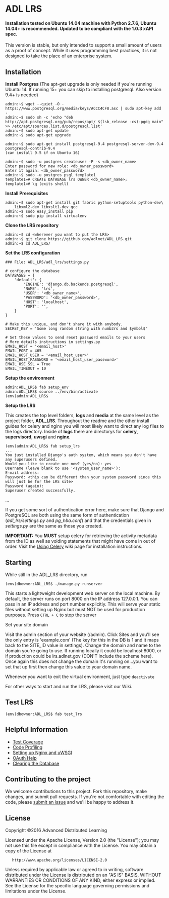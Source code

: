 ﻿# ADL LRS

#### Installation tested on <b>Ubuntu 14.04</b> machine with Python 2.7.6, <b>Ubuntu 14.04+</b> is recommended. Updated to be compliant with the 1.0.3 xAPI spec.

This version is stable, but only intended to support a small amount of users as a proof of concept. While it uses programming best practices, it is not designed to take the place of an enterprise system.

## Installation

**Install Postgres** (The apt-get upgrade is only needed if you're running Ubuntu 14. If running 15+ you can skip to installing postgresql. Also version 9.4+ is needed)

    admin:~$ wget --quiet -O - https://www.postgresql.org/media/keys/ACCC4CF8.asc | sudo apt-key add -
    admin:~$ sudo sh -c 'echo "deb http://apt.postgresql.org/pub/repos/apt/ $(lsb_release -cs)-pgdg main" >> /etc/apt/sources.list.d/postgresql.list'
    admin:~$ sudo apt-get update
    admin:~$ sudo apt-get upgrade

    admin:~$ sudo apt-get install postgresql-9.4 postgresql-server-dev-9.4 postgresql-contrib-9.4
    (can install 9.5 if on Ubuntu 16)

    admin:~$ sudo -u postgres createuser -P -s <db_owner_name>
    Enter password for new role: <db_owner_password>
    Enter it again: <db_owner_password>
    admin:~$ sudo -u postgres psql template1
    template1=# CREATE DATABASE lrs OWNER <db_owner_name>;
    template1=# \q (exits shell)


**Install Prerequisites**

    admin:~$ sudo apt-get install git fabric python-setuptools python-dev\
        libxml2-dev libxslt1-dev gcc
    admin:~$ sudo easy_install pip
    admin:~$ sudo pip install virtualenv

**Clone the LRS repository**

    admin:~$ cd <wherever you want to put the LRS>
    admin:~$ git clone https://github.com/adlnet/ADL_LRS.git
    admin:~$ cd ADL_LRS/

**Set the LRS configuration**


  ```
  ### File: ADL_LRS/adl_lrs/settings.py

  # configure the database
  DATABASES = {
      'default': {
          'ENGINE': 'django.db.backends.postgresql',
          'NAME': 'lrs',
          'USER': '<db_owner_name>',
          'PASSWORD': '<db_owner_password>',
          'HOST': 'localhost',
          'PORT': '',
      }
  }

  # Make this unique, and don't share it with anybody.
  SECRET_KEY = 'Some long random string with numb3rs and $ymbol$'

  # Set these values to send reset password emails to your users
  # More details instructions in settings.py
  EMAIL_HOST = '<email_host>'
  EMAIL_PORT = 465
  EMAIL_HOST_USER = '<email_host_user>'
  EMAIL_HOST_PASSWORD = '<email_host_user_password>'
  EMAIL_USE_SSL = True
  EMAIL_TIMEOUT = 10

  ```

**Setup the environment**

    admin:ADL_LRS$ fab setup_env
    admin:ADL_LRS$ source ../env/bin/activate
    (env)admin:ADL_LRS$


**Setup the LRS**

This creates the top level folders, <b>logs</b> and <b>media</b> at the same level as the project folder, <b>ADL_LRS</b>. Throughout the readme and the other install guides for celery and nginx you will most likely want to direct any log files to the logs directory. Inside of <b>logs</b> there are directorys for <b>celery</b>, <b>supervisord</b>, <b>uwsgi</b> and <b>nginx</b>.

    (env)admin:ADL_LRS$ fab setup_lrs
    ...
    You just installed Django's auth system, which means you don't have any superusers defined.
    Would you like to create one now? (yes/no): yes
    Username (leave blank to use '<system_user_name>'):
    E-mail address:
    Password: <this can be different than your system password since this will just be for the LRS site>
    Password (again):
    Superuser created successfully.
  ...

If you get some sort of authentication error here, make sure that Django and PostgreSQL are both
using the same form of authentication (*adl_lrs/settings.py* and *pg_hba.conf*) and that the credentials
given in *settings.py* are the same as those you created.

<b>IMPORTANT:</b> You <b>MUST</b> setup celery for retrieving the activity metadata from the ID as well as voiding statements that might have come in out of order. Visit the [Using Celery](https://github.com/adlnet/ADL_LRS/wiki/Using-Celery) wiki page for installation instructions.

## Starting

While still in the ADL_LRS directory, run

    (env)dbowner:ADL_LRS$ ./manage.py runserver

This starts a lightweight development web server on the local machine. By default, the server runs on port 8000 on the IP address 127.0.0.1. You can pass in an IP address and port number explicitly. This will serve your static files without setting up Nginx but must NOT be used for production purposes. Press `CTRL + C` to stop the server


Set your site domain

  Visit the admin section of your website (/admin). Click Sites and you'll see the only entry is 'example.com' (The key for this in the DB is 1 and it maps back to the SITE_ID value in settings). Change the domain and name to the domain you're going to use. If running locally it could be localhost:8000, or if production could be lrs.adlnet.gov (DON'T include the scheme here). Once again this does not change the domain it's running on...you want to set that up first then change this value to your domain name.

Whenever you want to exit the virtual environment, just type `deactivate`

For other ways to start and run the LRS, please visit our Wiki.

## Test LRS

    (env)dbowner:ADL_LRS$ fab test_lrs

## Helpful Information

* [Test Coverage](https://github.com/adlnet/ADL_LRS/wiki/Code-Coverage)
* [Code Profiling](https://github.com/adlnet/ADL_LRS/wiki/Code-Profiling-with-cProfile)
* [Setting up Nginx and uWSGI](https://github.com/adlnet/ADL_LRS/wiki/Using-uWSGI-with-Nginx)
* [OAuth Help](https://github.com/adlnet/ADL_LRS/wiki/Using-OAuth)
* [Clearing the Database](https://github.com/adlnet/ADL_LRS/wiki/Clearing-the-Database)

## Contributing to the project
We welcome contributions to this project. Fork this repository, make changes, and submit pull requests. If you're not comfortable with editing the code, please [submit an issue](https://github.com/adlnet/ADL_LRS/issues) and we'll be happy to address it.

## License
   Copyright &copy;2016 Advanced Distributed Learning

   Licensed under the Apache License, Version 2.0 (the "License");
   you may not use this file except in compliance with the License.
   You may obtain a copy of the License at

       http://www.apache.org/licenses/LICENSE-2.0

   Unless required by applicable law or agreed to in writing, software
   distributed under the License is distributed on an "AS IS" BASIS,
   WITHOUT WARRANTIES OR CONDITIONS OF ANY KIND, either express or implied.
   See the License for the specific language governing permissions and
   limitations under the License.
